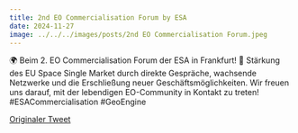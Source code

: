 ```yaml
---
title: 2nd EO Commercialisation Forum by ESA
date: 2024-11-27
image: ../../../images/posts/2nd EO Commercialisation Forum.jpeg
---
```


🌍 Beim 2. EO Commercialisation Forum der ESA in Frankfurt! 🚀 Stärkung des EU Space Single Market durch direkte Gespräche, wachsende Netzwerke und die Erschließung neuer Geschäftsmöglichkeiten. Wir freuen uns darauf, mit der lebendigen EO-Community in Kontakt zu treten! #ESACommercialisation #GeoEngine

[Originaler Tweet](https://x.com/teamgeoengine/status/1861705618999964102)
